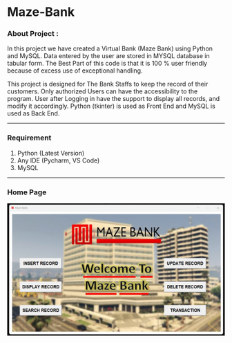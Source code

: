 # Maze-Bank

### About Project :

In this project we have created a Virtual Bank (Maze Bank) using Python and MySQL. Data entered by the user are stored in MYSQL database in tabular form. The Best Part of this code is that it is 100 % user friendly because of excess use of exceptional handling.

This project is designed for The Bank Staffs to keep the record of their customers. Only authorized Users can have the accessibility to the program. User after Logging in have the support to display all records, and modify it accordingly. Python (tkinter) is used as Front End and MySQL is used as Back End.

---------------------------------------------------

### Requirement

1) Python (Latest Version)
2) Any IDE (Pycharm, VS Code)
3) MySQL

--------------------------------------------------

### Home Page

<img width="650" alt="DEMO2" src="https://github.com/technickhil/Maze-Bank/blob/master/ss/home%20page.jpg?raw=true">
